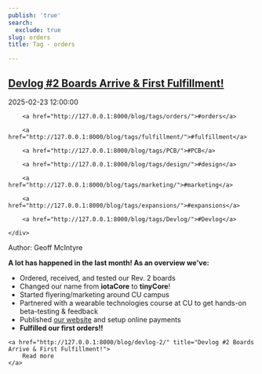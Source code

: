 ```yaml
---
publish: 'true'
search:
  exclude: true
slug: orders
title: Tag - orders

---
```


<!--
  ~ MIT License
  ~
  ~ Copyright (c) 2023-2025 Maciej 'maQ' Kusz <maciej.kusz@gmail.com>
  ~
  ~ Permission is hereby granted, free of charge, to any person obtaining a copy
  ~ of this software and associated documentation files (the "Software"), to deal
  ~ in the Software without restriction, including without limitation the rights
  ~ to use, copy, modify, merge, publish, distribute, sublicense, and/or sell
  ~ copies of the Software, and to permit persons to whom the Software is
  ~ furnished to do so, subject to the following conditions:
  ~
  ~ The above copyright notice and this permission notice shall be included in all
  ~ copies or substantial portions of the Software.
  ~
  ~ THE SOFTWARE IS PROVIDED "AS IS", WITHOUT WARRANTY OF ANY KIND, EXPRESS OR
  ~ IMPLIED, INCLUDING BUT NOT LIMITED TO THE WARRANTIES OF MERCHANTABILITY,
  ~ FITNESS FOR A PARTICULAR PURPOSE AND NONINFRINGEMENT. IN NO EVENT SHALL THE
  ~ AUTHORS OR COPYRIGHT HOLDERS BE LIABLE FOR ANY CLAIM, DAMAGES OR OTHER
  ~ LIABILITY, WHETHER IN AN ACTION OF CONTRACT, TORT OR OTHERWISE, ARISING FROM,
  ~ OUT OF OR IN CONNECTION WITH THE SOFTWARE OR THE USE OR OTHER DEALINGS IN THE
  ~ SOFTWARE.
  -->


## [Devlog #2 Boards Arrive & First Fulfillment!](http://127.0.0.1:8000/blog/devlog-2/)

<!--suppress LongLine -->
<div class="post-extra">
    <div class="col">
        <p class="post-date">2025-02-23 12:00:00</p>
    </div>
    <div class="col">
    
        <a href="http://127.0.0.1:8000/blog/tags/orders/">#orders</a>
    
        <a href="http://127.0.0.1:8000/blog/tags/fulfillment/">#fulfillment</a>
    
        <a href="http://127.0.0.1:8000/blog/tags/PCB/">#PCB</a>
    
        <a href="http://127.0.0.1:8000/blog/tags/design/">#design</a>
    
        <a href="http://127.0.0.1:8000/blog/tags/marketing/">#marketing</a>
    
        <a href="http://127.0.0.1:8000/blog/tags/expansions/">#expansions</a>
    
        <a href="http://127.0.0.1:8000/blog/tags/Devlog/">#Devlog</a>
    
    </div>
</div>

Author: Geoff McIntyre

**A lot has happened in the last month! As an overview we've:**

- Ordered, received, and tested our Rev. 2 boards
- Changed our name from **iotaCore** to **tinyCore**!
- Started flyering/marketing around CU campus
- Partnered with a wearable technologies course at CU to get hands-on beta-testing & feedback
- Published [our website](http://mr.industries) and setup online payments
- **Fulfilled our first orders!!**




<div class="post-link">

    <a href="http://127.0.0.1:8000/blog/devlog-2/" title="Devlog #2 Boards Arrive & First Fulfillment!">
        Read more
    </a>

</div>

